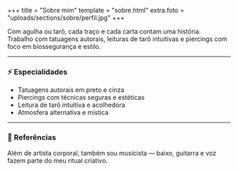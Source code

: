 +++
title = "Sobre mim"
template = "sobre.html"
extra.foto = "uploads/sections/sobre/perfil.jpg"
+++


Com agulha ou tarô, cada traço e cada carta contam uma história.  
Trabalho com tatuagens autorais, leituras de tarô intuitivas e piercings com foco em biossegurança e estilo.

---

### ⚡ Especialidades

- Tatuagens autorais em preto e cinza
- Piercings com técnicas seguras e estéticas
- Leitura de tarô intuitiva e acolhedora
- Atmosfera alternativa e mística

---

### 🎸 Referências

Além de artista corporal, também sou musicista — baixo, guitarra e voz fazem parte do meu ritual criativo.

